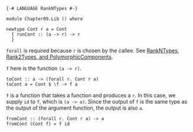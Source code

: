 ```
{-# LANGUAGE RankNTypes #-}

module Chapter09.Lib () where

newtype Cont r a = Cont
  { runCont :: (a -> r) -> r
  }
```

`forall` is required because `r` is chosen by the callee.
See [RankNTypes, Rank2Types, and PolymorphicComponents](https://www.schoolofhaskell.com/user/PthariensFlame/guide-to-ghc-extensions/explicit-forall#rankntypes--rank2types--and-polymorphiccomponents).

`f` here is the function `(a -> r)`.

```
toCont :: a -> (forall r. Cont r a)
toCont a = Cont $ \f -> f a
```

`f` is a function that takes a function and produces
a `r`. In this case, we supply `id` to `f`, which is 
`(a -> a)`.
Since the output of `f` is the same type as the output 
of the argument function, the output is also `a`.

```
fromCont :: (forall r. Cont r a) -> a
fromCont (Cont f) = f id
```
